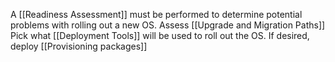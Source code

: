 A [[Readiness Assessment]] must be performed to determine potential problems with rolling out a new OS.
Assess [[Upgrade and Migration Paths]]
Pick what [[Deployment Tools]] will be used to roll out the OS.
If desired, deploy [[Provisioning packages]]
